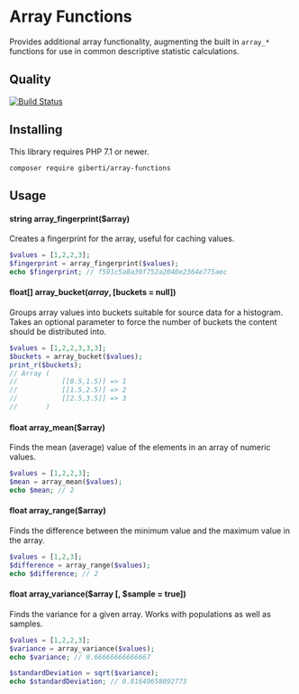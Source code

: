 # Array Functions

Provides additional array functionality, augmenting the built in `array_*` functions for use in common descriptive statistic calculations.

## Quality

[![Build Status](https://api.travis-ci.org/giberti/array-functions.svg?branch=master)](https://travis-ci.org/giberti/array-functions)

## Installing

This library requires PHP 7.1 or newer.

```
composer require giberti/array-functions
```

## Usage

#### string array_fingerprint($array)

Creates a fingerprint for the array, useful for caching values.
```php
$values = [1,2,2,3];
$fingerprint = array_fingerprint($values);
echo $fingerprint; // f591c5a8a39f752a2040e2364e775aec
```

#### float[] array_bucket($array, [$buckets = null])
Groups array values into buckets suitable for source data for a histogram. Takes an optional parameter to force the number of buckets the content should be distributed into.
```php
$values = [1,2,2,3,3,3];
$buckets = array_bucket($values);
print_r($buckets);
// Array (
//           [[0.5,1.5)] => 1
//           [[1.5,2.5)] => 2
//           [[2.5,3.5]] => 3
//       )
```


#### float array_mean($array)

Finds the mean (average) value of the elements in an array of numeric values.
```php
$values = [1,2,2,3];
$mean = array_mean($values);
echo $mean; // 2
```

#### float array_range($array)

Finds the difference between the minimum value and the maximum value in the array.
```php
$values = [1,2,3];
$difference = array_range($values);
echo $difference; // 2
```

#### float array_variance($array [, $sample = true])

Finds the variance for a given array. Works with populations as well as samples.

```php
$values = [1,2,2,3];
$variance = array_variance($values);
echo $variance; // 0.66666666666667

$standardDeviation = sqrt($variance);
echo $standardDeviation; // 0.81649658092773
```
